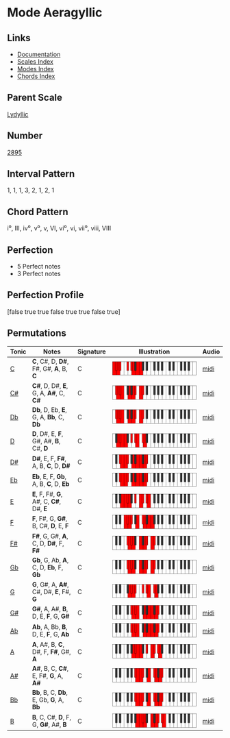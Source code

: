 # Mode Aeragyllic

## Links

- [Documentation](index.md)
- [Scales Index](Scales.md)
- [Modes Index](Modes.md)
- [Chords Index](Chords.md)

## Parent Scale

[Lydyllic](ScaleLydyllic.md)

## Number

[2895](https://ianring.com/musictheory/scales/2895)

## Interval Pattern

1, 1, 1, 3, 2, 1, 2, 1

## Chord Pattern

i⁰, III, iv⁰, v⁰, v, VI, vi⁰, vi, vii⁰, viii, VIII

## Perfection

- 5 Perfect notes
- 3 Perfect notes

## Perfection Profile

[false true true false true true false true]

## Permutations

| Tonic | Notes | Signature | Illustration | Audio |
|-------|-------|-----------|--------------|-------|
| [C](ModeCNaturalAeragyllic.md) | **C**, C#, D, **D#**, F#, G#, **A**, B, **C** | C | ![CNaturalAeragyllic](ModeCNaturalAeragyllic.png) | [midi](https://github.com/edipermadi/music/blob/main/docs/ModeCNaturalAeragyllic.mid?raw=true) |
| [C#](ModeCSharpAeragyllic.md) | **C#**, D, D#, **E**, G, A, **A#**, C, **C#** | C | ![CSharpAeragyllic](ModeCSharpAeragyllic.png) | [midi](https://github.com/edipermadi/music/blob/main/docs/ModeCSharpAeragyllic.mid?raw=true) |
| [Db](ModeDFlatAeragyllic.md) | **Db**, D, Eb, **E**, G, A, **Bb**, C, **Db** | C | ![DFlatAeragyllic](ModeDFlatAeragyllic.png) | [midi](https://github.com/edipermadi/music/blob/main/docs/ModeDFlatAeragyllic.mid?raw=true) |
| [D](ModeDNaturalAeragyllic.md) | **D**, D#, E, **F**, G#, A#, **B**, C#, **D** | C | ![DNaturalAeragyllic](ModeDNaturalAeragyllic.png) | [midi](https://github.com/edipermadi/music/blob/main/docs/ModeDNaturalAeragyllic.mid?raw=true) |
| [D#](ModeDSharpAeragyllic.md) | **D#**, E, F, **F#**, A, B, **C**, D, **D#** | C | ![DSharpAeragyllic](ModeDSharpAeragyllic.png) | [midi](https://github.com/edipermadi/music/blob/main/docs/ModeDSharpAeragyllic.mid?raw=true) |
| [Eb](ModeEFlatAeragyllic.md) | **Eb**, E, F, **Gb**, A, B, **C**, D, **Eb** | C | ![EFlatAeragyllic](ModeEFlatAeragyllic.png) | [midi](https://github.com/edipermadi/music/blob/main/docs/ModeEFlatAeragyllic.mid?raw=true) |
| [E](ModeENaturalAeragyllic.md) | **E**, F, F#, **G**, A#, C, **C#**, D#, **E** | C | ![ENaturalAeragyllic](ModeENaturalAeragyllic.png) | [midi](https://github.com/edipermadi/music/blob/main/docs/ModeENaturalAeragyllic.mid?raw=true) |
| [F](ModeFNaturalAeragyllic.md) | **F**, F#, G, **G#**, B, C#, **D**, E, **F** | C | ![FNaturalAeragyllic](ModeFNaturalAeragyllic.png) | [midi](https://github.com/edipermadi/music/blob/main/docs/ModeFNaturalAeragyllic.mid?raw=true) |
| [F#](ModeFSharpAeragyllic.md) | **F#**, G, G#, **A**, C, D, **D#**, F, **F#** | C | ![FSharpAeragyllic](ModeFSharpAeragyllic.png) | [midi](https://github.com/edipermadi/music/blob/main/docs/ModeFSharpAeragyllic.mid?raw=true) |
| [Gb](ModeGFlatAeragyllic.md) | **Gb**, G, Ab, **A**, C, D, **Eb**, F, **Gb** | C | ![GFlatAeragyllic](ModeGFlatAeragyllic.png) | [midi](https://github.com/edipermadi/music/blob/main/docs/ModeGFlatAeragyllic.mid?raw=true) |
| [G](ModeGNaturalAeragyllic.md) | **G**, G#, A, **A#**, C#, D#, **E**, F#, **G** | C | ![GNaturalAeragyllic](ModeGNaturalAeragyllic.png) | [midi](https://github.com/edipermadi/music/blob/main/docs/ModeGNaturalAeragyllic.mid?raw=true) |
| [G#](ModeGSharpAeragyllic.md) | **G#**, A, A#, **B**, D, E, **F**, G, **G#** | C | ![GSharpAeragyllic](ModeGSharpAeragyllic.png) | [midi](https://github.com/edipermadi/music/blob/main/docs/ModeGSharpAeragyllic.mid?raw=true) |
| [Ab](ModeAFlatAeragyllic.md) | **Ab**, A, Bb, **B**, D, E, **F**, G, **Ab** | C | ![AFlatAeragyllic](ModeAFlatAeragyllic.png) | [midi](https://github.com/edipermadi/music/blob/main/docs/ModeAFlatAeragyllic.mid?raw=true) |
| [A](ModeANaturalAeragyllic.md) | **A**, A#, B, **C**, D#, F, **F#**, G#, **A** | C | ![ANaturalAeragyllic](ModeANaturalAeragyllic.png) | [midi](https://github.com/edipermadi/music/blob/main/docs/ModeANaturalAeragyllic.mid?raw=true) |
| [A#](ModeASharpAeragyllic.md) | **A#**, B, C, **C#**, E, F#, **G**, A, **A#** | C | ![ASharpAeragyllic](ModeASharpAeragyllic.png) | [midi](https://github.com/edipermadi/music/blob/main/docs/ModeASharpAeragyllic.mid?raw=true) |
| [Bb](ModeBFlatAeragyllic.md) | **Bb**, B, C, **Db**, E, Gb, **G**, A, **Bb** | C | ![BFlatAeragyllic](ModeBFlatAeragyllic.png) | [midi](https://github.com/edipermadi/music/blob/main/docs/ModeBFlatAeragyllic.mid?raw=true) |
| [B](ModeBNaturalAeragyllic.md) | **B**, C, C#, **D**, F, G, **G#**, A#, **B** | C | ![BNaturalAeragyllic](ModeBNaturalAeragyllic.png) | [midi](https://github.com/edipermadi/music/blob/main/docs/ModeBNaturalAeragyllic.mid?raw=true) |
